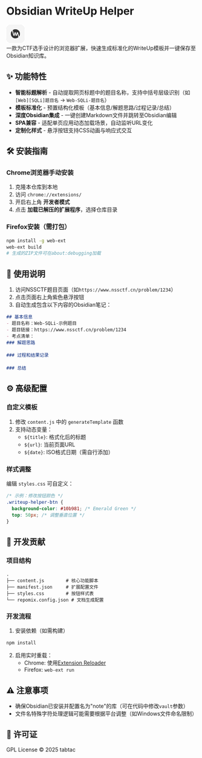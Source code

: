 # Obsidian WriteUp Helper

![Extension Icon](icon48.png)  
一款为CTF选手设计的浏览器扩展，快速生成标准化的WriteUp模板并一键保存至Obsidian知识库。

## ✨ 功能特性
- **智能标题解析** - 自动提取网页标题中的题目名称，支持中括号层级识别（如`[Web][SQLi]题目名` → `Web-SQLi-题目名`）
- **模板标准化** - 预置结构化模板（基本信息/解题思路/过程记录/总结）
- **深度Obsidian集成** - 一键创建Markdown文件并跳转至Obsidian编辑
- **SPA兼容** - 适配单页应用动态加载场景，自动监听URL变化
- **定制化样式** - 悬浮按钮支持CSS动画与响应式交互

## 🛠️ 安装指南
### Chrome浏览器手动安装
1. 克隆本仓库到本地
2. 访问 `chrome://extensions/`
3. 开启右上角 **开发者模式**
4. 点击 **加载已解压的扩展程序**，选择仓库目录

### Firefox安装（需打包）
```bash
npm install -g web-ext
web-ext build
# 生成的ZIP文件可在about:debugging加载
```

## 🚀 使用说明
1. 访问NSSCTF题目页面（如`https://www.nssctf.cn/problem/1234`）
2. 点击页面右上角紫色悬浮按钮
3. 自动生成包含以下内容的Obsidian笔记：
```markdown
## 基本信息
- 题目名称：Web-SQLi-示例题目
- 题目链接：https://www.nssctf.cn/problem/1234
- 考点清单：
### 解题思路

### 过程和结果记录

### 总结
```

## ⚙️ 高级配置
### 自定义模板
1. 修改 `content.js` 中的 `generateTemplate` 函数
2. 支持动态变量：
   - `${title}`: 格式化后的标题
   - `${url}`: 当前页面URL
   - `${date}`: ISO格式日期（需自行添加）

### 样式调整
编辑 `styles.css` 可自定义：
```css
/* 示例：修改按钮颜色 */
.writeup-helper-btn {
  background-color: #10b981; /* Emerald Green */
  top: 50px; /* 调整垂直位置 */
}
```

## 🤝 开发贡献
### 项目结构
```
.
├── content.js        # 核心功能脚本
├── manifest.json     # 扩展配置文件
├── styles.css        # 按钮样式表
└── repomix.config.json # 文档生成配置
```

### 开发流程
1. 安装依赖（如需构建）
```bash
npm install
```
2. 启用实时重载：
   - Chrome: 使用[Extension Reloader](https://chrome.google.com/webstore/detail/extensions-reloader/fimgfedafeadlieiabdeeaodndnlbhid)
   - Firefox: `web-ext run`

## ⚠️ 注意事项
- 确保Obsidian已安装并配置名为"note"的库（可在代码中修改`vault`参数）
- 文件名特殊字符处理逻辑可能需要根据平台调整（如Windows文件命名限制）

## 📜 许可证
GPL License © 2025 tabtac
